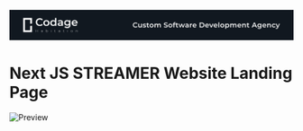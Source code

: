 ![Codage Habitation](https://raw.githubusercontent.com/Codage-Habitation/.github/main/images/Codage%20Habitation%20GitHub.png)


# Next JS STREAMER Website Landing Page


![Preview](https://github.com/Codage-Habitation/streamer-nextjs/blob/main/github-images/STREAMER-Nextjs.gif?raw=true)
